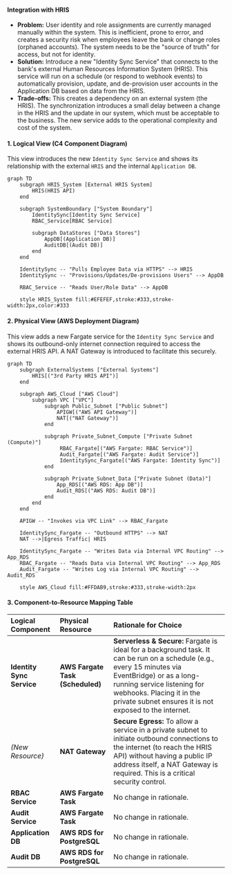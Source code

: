 #### Integration with HRIS

*   **Problem:** User identity and role assignments are currently managed manually within the system. This is inefficient, prone to error, and creates a security risk when employees leave the bank or change roles (orphaned accounts). The system needs to be the "source of truth" for access, but not for identity.
*   **Solution:** Introduce a new "Identity Sync Service" that connects to the bank's external Human Resources Information System (HRIS). This service will run on a schedule (or respond to webhook events) to automatically provision, update, and de-provision user accounts in the Application DB based on data from the HRIS.
*   **Trade-offs:** This creates a dependency on an external system (the HRIS). The synchronization introduces a small delay between a change in the HRIS and the update in our system, which must be acceptable to the business. The new service adds to the operational complexity and cost of the system.

#### 1. Logical View (C4 Component Diagram)

This view introduces the new `Identity Sync Service` and shows its relationship with the external `HRIS` and the internal `Application DB`.

```mermaid
graph TD
    subgraph HRIS_System [External HRIS System]
        HRIS(HRIS API)
    end

    subgraph SystemBoundary ["System Boundary"]
        IdentitySync[Identity Sync Service]
        RBAC_Service[RBAC Service]
        
        subgraph DataStores ["Data Stores"]
            AppDB[(Application DB)]
            AuditDB[(Audit DB)]
        end
    end

    IdentitySync -- "Pulls Employee Data via HTTPS" --> HRIS
    IdentitySync -- "Provisions/Updates/De-provisions Users" --> AppDB
    
    RBAC_Service -- "Reads User/Role Data" --> AppDB
    
    style HRIS_System fill:#EFEFEF,stroke:#333,stroke-width:2px,color:#333
```

#### 2. Physical View (AWS Deployment Diagram)

This view adds a new Fargate service for the `Identity Sync Service` and shows its outbound-only internet connection required to access the external HRIS API. A NAT Gateway is introduced to facilitate this securely.

```mermaid
graph TD
    subgraph ExternalSystems ["External Systems"]
        HRIS[("3rd Party HRIS API")]
    end

    subgraph AWS_Cloud ["AWS Cloud"]
        subgraph VPC ["VPC"]
            subgraph Public_Subnet ["Public Subnet"]
                APIGW[("AWS API Gateway")]
                NAT[("NAT Gateway")]
            end
            
            subgraph Private_Subnet_Compute ["Private Subnet (Compute)"]
                 RBAC_Fargate[("AWS Fargate: RBAC Service")]
                 Audit_Fargate[("AWS Fargate: Audit Service")]
                 IdentitySync_Fargate[("AWS Fargate: Identity Sync")]
            end

            subgraph Private_Subnet_Data ["Private Subnet (Data)"]
                App_RDS[("AWS RDS: App DB")]
                Audit_RDS[("AWS RDS: Audit DB")]
            end
        end
    end

    APIGW -- "Invokes via VPC Link" --> RBAC_Fargate

    IdentitySync_Fargate -- "Outbound HTTPS" --> NAT
    NAT -->|Egress Traffic| HRIS

    IdentitySync_Fargate -- "Writes Data via Internal VPC Routing" --> App_RDS
    RBAC_Fargate -- "Reads Data via Internal VPC Routing" --> App_RDS
    Audit_Fargate -- "Writes Log via Internal VPC Routing" --> Audit_RDS
    
    style AWS_Cloud fill:#FFDAB9,stroke:#333,stroke-width:2px
```

#### 3. Component-to-Resource Mapping Table

| Logical Component | Physical Resource | Rationale for Choice |
| :--- | :--- | :--- |
| **Identity Sync Service**| **AWS Fargate Task (Scheduled)** | **Serverless & Secure:** Fargate is ideal for a background task. It can be run on a schedule (e.g., every 15 minutes via EventBridge) or as a long-running service listening for webhooks. Placing it in the private subnet ensures it is not exposed to the internet. |
| *(New Resource)* | **NAT Gateway** | **Secure Egress:** To allow a service in a private subnet to initiate outbound connections to the internet (to reach the HRIS API) without having a public IP address itself, a NAT Gateway is required. This is a critical security control. |
| **RBAC Service** | **AWS Fargate Task** | No change in rationale. |
| **Audit Service** | **AWS Fargate Task** | No change in rationale. |
| **Application DB** | **AWS RDS for PostgreSQL** | No change in rationale. |
| **Audit DB** | **AWS RDS for PostgreSQL** | No change in rationale. |
